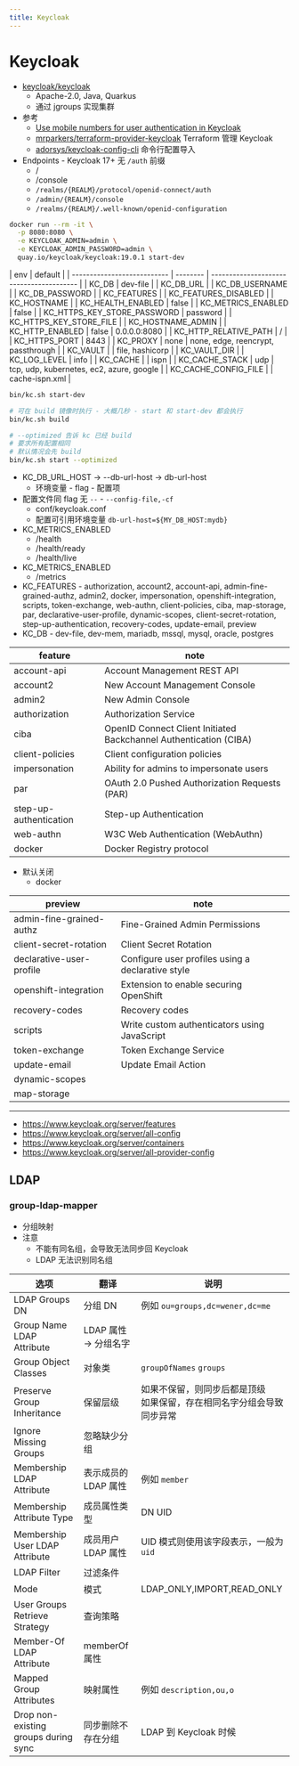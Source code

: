 ```yaml
---
title: Keycloak
---
```


# Keycloak

- [keycloak/keycloak](https://github.com/keycloak/keycloak)
  - Apache-2.0, Java, Quarkus
  - 通过 jgroups 实现集群
- 参考
  - [Use mobile numbers for user authentication in Keycloak](https://developers.redhat.com/blog/2020/10/23/use-mobile-numbers-for-user-authentication-in-keycloak)
  - [mrparkers/terraform-provider-keycloak](https://github.com/mrparkers/terraform-provider-keycloak)
    Terraform 管理 Keycloak
  - [adorsys/keycloak-config-cli](https://github.com/adorsys/keycloak-config-cli)
    命令行配置导入
- Endpoints - Keycloak 17+ 无 `/auth` 前缀
  - /
  - /console
  - `/realms/{REALM}/protocol/openid-connect/auth`
  - `/admin/{REALM}/console`
  - `/realms/{REALM}/.well-known/openid-configuration`

```bash
docker run --rm -it \
  -p 8080:8080 \
  -e KEYCLOAK_ADMIN=admin \
  -e KEYCLOAK_ADMIN_PASSWORD=admin \
  quay.io/keycloak/keycloak:19.0.1 start-dev
```

| env                         | default  |
| --------------------------- | -------- | ---------------------------------------- |
| KC_DB                       | dev-file |
| KC_DB_URL                   |
| KC_DB_USERNAME              |
| KC_DB_PASSWORD              |
| KC_FEATURES                 |
| KC_FEATURES_DISABLED        |
| KC_HOSTNAME                 |
| KC_HEALTH_ENABLED           | false    |
| KC_METRICS_ENABLED          | false    |
| KC_HTTPS_KEY_STORE_PASSWORD | password |
| KC_HTTPS_KEY_STORE_FILE     |
| KC_HOSTNAME_ADMIN           |
| KC_HTTP_ENABLED             | false    | 0.0.0.0:8080                             |
| KC_HTTP_RELATIVE_PATH       | /        |
| KC_HTTPS_PORT               | 8443     |
| KC_PROXY                    | none     | none, edge, reencrypt, passthrough       |
| KC_VAULT                    |          | file, hashicorp                          |
| KC_VAULT_DIR                |
| KC_LOG_LEVEL                | info     |
| KC_CACHE                    |          | ispn                                     |
| KC_CACHE_STACK              | udp      | tcp, udp, kubernetes, ec2, azure, google |
| KC_CACHE_CONFIG_FILE        |          | cache-ispn.xml                           |

```bash
bin/kc.sh start-dev

# 可在 build 镜像时执行 - 大概几秒 - start 和 start-dev 都会执行
bin/kc.sh build

# --optimized 告诉 kc 已经 build
# 要求所有配置相同
# 默认情况会先 build
bin/kc.sh start --optimized
```

- KC_DB_URL_HOST -> --db-url-host -> db-url-host
  - 环境变量 - flag - 配置项
- 配置文件同 flag 无 `--` - `--config-file,-cf`
  - conf/keycloak.conf
  - 配置可引用环境变量 `db-url-host=${MY_DB_HOST:mydb}`
- KC_METRICS_ENABLED
  - /health
  - /health/ready
  - /health/live
- KC_METRICS_ENABLED
  - /metrics
- KC_FEATURES - authorization, account2, account-api, admin-fine-grained-authz, admin2, docker, impersonation, openshift-integration, scripts, token-exchange, web-authn, client-policies, ciba, map-storage, par, declarative-user-profile, dynamic-scopes, client-secret-rotation, step-up-authentication, recovery-codes, update-email, preview
- KC_DB - dev-file, dev-mem, mariadb, mssql, mysql, oracle, postgres

| feature                | note                                                              |
| ---------------------- | ----------------------------------------------------------------- |
| account-api            | Account Management REST API                                       |
| account2               | New Account Management Console                                    |
| admin2                 | New Admin Console                                                 |
| authorization          | Authorization Service                                             |
| ciba                   | OpenID Connect Client Initiated Backchannel Authentication (CIBA) |
| client-policies        | Client configuration policies                                     |
| impersonation          | Ability for admins to impersonate users                           |
| par                    | OAuth 2.0 Pushed Authorization Requests (PAR)                     |
| step-up-authentication | Step-up Authentication                                            |
| web-authn              | W3C Web Authentication (WebAuthn)                                 |
| docker                 | Docker Registry protocol                                          |

- 默认关闭
  - docker

| preview                  | note                                              |
| ------------------------ | ------------------------------------------------- |
| admin-fine-grained-authz | Fine-Grained Admin Permissions                    |
| client-secret-rotation   | Client Secret Rotation                            |
| declarative-user-profile | Configure user profiles using a declarative style |
| openshift-integration    | Extension to enable securing OpenShift            |
| recovery-codes           | Recovery codes                                    |
| scripts                  | Write custom authenticators using JavaScript      |
| token-exchange           | Token Exchange Service                            |
| update-email             | Update Email Action                               |
| dynamic-scopes           |
| map-storage              |

---

- https://www.keycloak.org/server/features
- https://www.keycloak.org/server/all-config
- https://www.keycloak.org/server/containers
- https://www.keycloak.org/server/all-provider-config

## LDAP

### group-ldap-mapper

- 分组映射
- 注意
  - 不能有同名组，会导致无法同步回 Keycloak
  - LDAP 无法识别同名组

| 选项                                 | 翻译                  | 说明                                                                      |
| ------------------------------------ | --------------------- | ------------------------------------------------------------------------- |
| LDAP Groups DN                       | 分组 DN               | 例如 `ou=groups,dc=wener,dc=me`                                           |
| Group Name LDAP Attribute            | LDAP 属性 -> 分组名字 |
| Group Object Classes                 | 对象类                | `groupOfNames` `groups`                                                   |
| Preserve Group Inheritance           | 保留层级              | 如果不保留，则同步后都是顶级<br/>如果保留，存在相同名字分组会导致同步异常 |
| Ignore Missing Groups                | 忽略缺少分组          |
| Membership LDAP Attribute            | 表示成员的 LDAP 属性  | 例如 `member`                                                             |
| Membership Attribute Type            | 成员属性类型          | DN UID                                                                    |
| Membership User LDAP Attribute       | 成员用户 LDAP 属性    | UID 模式则使用该字段表示，一般为 `uid`                                    |
| LDAP Filter                          | 过滤条件              |
| Mode                                 | 模式                  | LDAP_ONLY,IMPORT,READ_ONLY                                                |
| User Groups Retrieve Strategy        | 查询策略              |
| Member-Of LDAP Attribute             | memberOf 属性         |
| Mapped Group Attributes              | 映射属性              | 例如 `description,ou,o`                                                   |
| Drop non-existing groups during sync | 同步删除不存在分组    | LDAP 到 Keycloak 时候                                                     |

